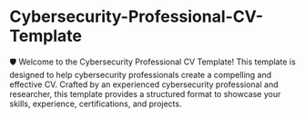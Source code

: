 # Cybersecurity-Professional-CV-Template
🛡️ Welcome to the Cybersecurity Professional CV Template!  This template is designed to help cybersecurity professionals create a compelling and effective CV. Crafted by an experienced cybersecurity professional and researcher, this template provides a structured format to showcase your skills, experience, certifications, and projects.
